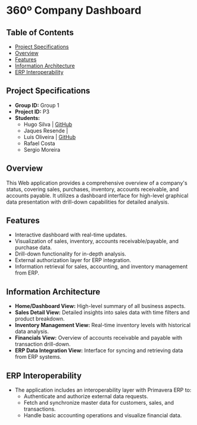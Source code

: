 # 360º Company Dashboard

## Table of Contents
- [Project Specifications](#project-specifications)
- [Overview](#overview)
- [Features](#features)
- [Information Architecture](#information-architecture)
- [ERP Interoperability](#erp-interoperability)


## Project Specifications
- **Group ID:**  Group 1
- **Project ID:** P3
- **Students:**
  - Hugo Silva | [GitHub](https://github.com/hugosilva12)
  - Jaques Resende | 
  - Luís Oliveira | [GitHub](https://github.com/LuisCarlosOliveira)
  - Rafael Costa 
  - Sergio Moreira 

## Overview
This Web application provides a comprehensive overview of a company's status, covering sales, purchases, inventory, accounts receivable, and accounts payable. It utilizes a dashboard interface for high-level graphical data presentation with drill-down capabilities for detailed analysis.

## Features
- Interactive dashboard with real-time updates.
- Visualization of sales, inventory, accounts receivable/payable, and purchase data.
- Drill-down functionality for in-depth analysis.
- External authorization layer for ERP integration.
- Information retrieval for sales, accounting, and inventory management from ERP.

## Information Architecture
- **Home/Dashboard View:** High-level summary of all business aspects.
- **Sales Detail View:** Detailed insights into sales data with time filters and product breakdown.
- **Inventory Management View:** Real-time inventory levels with historical data analysis.
- **Financials View:** Overview of accounts receivable and payable with transaction drill-down.
- **ERP Data Integration View:** Interface for syncing and retrieving data from ERP systems.

## ERP Interoperability
- The application includes an interoperability layer with Primavera ERP to:
  - Authenticate and authorize external data requests.
  - Fetch and synchronize master data for customers, sales, and transactions.
  - Handle basic accounting operations and visualize financial data.



